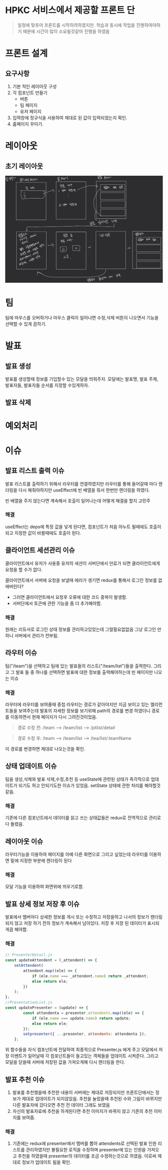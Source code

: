 # HPKC 서비스에서 제공할 프론트 단

> 일정에 맞추어 프론트를 시작하려하였지만. 학습과 동시에 작업을 진행하여야하기 때문에 시간이 많이 소요될것같아 진행을 하였음

# 프론트 설계

## 요구사항

1. 기본 적인 레이아웃 구성
2. 각 컴포넌트 만들기
    - 버튼
    - 팀 페이지
    - 유저 페이지
3. 입력창에 정규식을 사용하여 제대로 된 값이 입력되었는지 확인.
4. 홈페이지 꾸미기.
# 레이아웃

## 초기 레이아웃
![](./mdfiles/layout.PNG)


# 팀

팀에 마우스를 오버하거나 마우스 클릭이 일어나면 수정,삭제 버튼이 나오면서 기능을 선택할 수 있게 끔하기.

# 발표
## 발표 생성
발표를 생성할때 정보를 기입할수 있는 모달을 띄워주자.
모달에는 발표명, 발표 주제, 발표자들, 발표자들 순서를 지정할 수있게하자.

## 발표 삭제

# 예외처리


# 이슈

## 발표 리스트 출력 이슈
발표 리스트를 출력하기 위해서 라우터를 연결하였지만 라우터를 통해 들어갈때 마다 렌더링을 다시 해줘야하지만
useEffect에 빈 배열을 줘서 한번만 렌더링을 하였다. 

빈 배열을 주지 않는다면 계속해서 호출이 일어나는데 어떻게 해결을 할지 고민주

### 해결
useEffect는 deps에 특정 값을 넣게 된다면, 컴포넌트가 처음 아누트 될때에도 호출이되고 지정한 값이 바뀔때에도 호출이 된다.

## 클라이언트 세션관리 이슈
클라이언트에서 유저가 사용중 유저의 세션이 서버단에서 만료가 되면 클라이언트에게 요청을 할 수가 없다.

클라이언트에서 서버에 요청을 보낼때 에러가 생기면 redux를 통해서 로그인 정보를 없애버린다?
- 그러면 클라이언트에서 요청후 오류에 대한 코드 중복이 발생함.
- 서버단에서 토큰에 관한 기능을 좀 더 추가해야함.
### 해결
원래는 리듀서로 로그인 상태 정보를 관리하고있었는데 그럴필요없없음 그냥 로그인 만 하니 서버에서 관리가 전부됨.


## 라우터 이슈
팀("/team")을 선택하고 팀에 있는 발표들의 리스트("/team/list")들을 출력한다. 그리고 그 발표 들 중 하나를 선택하면
발표에 대한 정보를 출력해야하는데 빈 페이지만 나오는 이슈

### 해결
라우터에 라우터를 보여줄때 중첩 라우터는 경로가 같아야지만 지금 보이고 있는 엘리먼트들을 보여주는데
발표의 자세한 정보를 보기위해 path의 경로를 변경 하였더니 경로를 이동하면서 현재 페이지가 다시 그려진것이었음.
>경로 수정 전: /team --> /team/list --> /ptlist/detail

>경로 수정 후: /team --> /team/list --> /tea/list/:teamName

이 경로를 변경하면 제대로 나오는것을 확인.

## 상태 업데이트 이슈
팀을 생성,삭제와 발표 삭제,수정,추천 등 useState에 관련된 상태가 즉각적으로 업데이트가 되기도 하고 안되기도한 이슈가 있었음.
setState 상태에 관한 처리를 해야할것같음.

### 해결
기존에 다른 컴포넌트에서 데이터를 읽고 쓰는 상태값들은 redux로 전역적으로 관리로 다 돌렸음.
## 레이아웃 이슈
라우터기능을 이용하여 페이지를 아예 다른 화면으로 그리고 싶었는데 라우터를 이용하면 밑에 지정한 부분에 렌더링이 된다
### 해결 
모달 기능을 이용하여 화면위에 띄우기로함.

## 발표 상세 정보 저장 후 이슈
발표에서 멤버마다 상세한 정보를 게시 또는 수정하고 저장을하고 나서의 정보가 렌더링 되지 않고 저장 하기 전의 정보가 계속해서
남아있다. 저장 후 저장 된 데이터가 표시되게끔 해야함.
### 해결
```javascript
// PresenterDetail.js
const updateAttendent = (_attendent) => {
    setAttendent(
        attendent.map((ele) => {
            if (ele.name === _attendent.name) return _attendent;
            else return ele;
        })
    );
};
//PresentationList.js
const updatePresenter = (update) => {
        const attendenta = presenter.attendents.map((ele) => {
            if (ele.name === update.name) return update;
            else return ele;
        });
        setpresenter({ ...presenter, attendents: attendenta });
    };
```
위 함수들을 자식 컴포넌트에 전달하여 최종적으로 Presenter.js 에게 주고 
모달에서 저장 이벤트가 일어날때 각 컴포넌트들이 들고있는 객체들을
업데이트 시켜준다. 그리고 모달을 닫을때 서버에 저장된 값을 가져오게해 다시 렌더링을 한다.

## 발표 추천 이슈
1. 발표를 추천했을때 추천한 내용이 서버에는 제대로 저장되지만 프론트단에서는 정보가 제대로 업데이트가 되지않았음.
추천을 눌렀을때 추천된 수와 그림이 바뀌지만 다른 발표자에 갔다오면 추천 전 데이터 그래도 보였음
2. 자신의 발표자료에 추천을 하게된다면 추천 이미지가 바뀌지 않고 기존의 추천 이미지를 보여줌.
### 해결
1. 기존에는 redux에 presenter에서 멤버를 뽑아 attendents로 선택된 발표 인원 리스트를 관리하였지만 불필요한 로직을 수정하며
presenter에 있는 인원을 가져오고 추천을 하였을때 presenter의 데이터를 조금 수정하는것으로 하였음.
이로써 제대로 정보가 업데이트 됨을 확인.